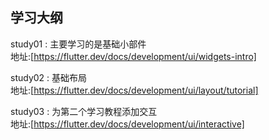 ## 学习大纲

study01 : 主要学习的是基础小部件  
地址:[https://flutter.dev/docs/development/ui/widgets-intro]  

study02 : 基础布局  
地址:[https://flutter.dev/docs/development/ui/layout/tutorial]

study03 : 为第二个学习教程添加交互  
地址:[https://flutter.dev/docs/development/ui/interactive]

